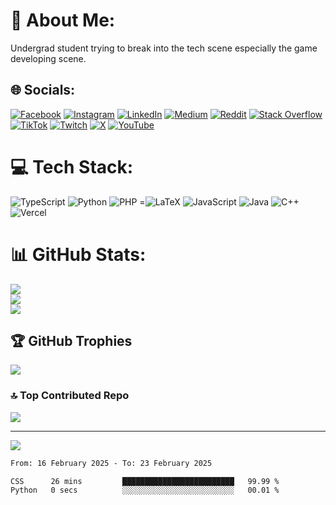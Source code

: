 # 💫 About Me:
Undergrad student trying to break into the tech scene especially the game developing scene.<br>


## 🌐 Socials:
[![Facebook](https://img.shields.io/badge/Facebook-%231877F2.svg?logo=Facebook&logoColor=white)](https://facebook.com/mrm.mahmood) [![Instagram](https://img.shields.io/badge/Instagram-%23E4405F.svg?logo=Instagram&logoColor=white)](https://instagram.com/mahmoooodn) [![LinkedIn](https://img.shields.io/badge/LinkedIn-%230077B5.svg?logo=linkedin&logoColor=white)](https://linkedin.com/in/mahfuzur-rahman-60084326b) [![Medium](https://img.shields.io/badge/Medium-12100E?logo=medium&logoColor=white)](https://medium.com/@@onelittle1221) [![Reddit](https://img.shields.io/badge/Reddit-%23FF4500.svg?logo=Reddit&logoColor=white)](https://reddit.com/user/AdoxcolGaming) [![Stack Overflow](https://img.shields.io/badge/-Stackoverflow-FE7A16?logo=stack-overflow&logoColor=white)](https://stackoverflow.com/users/Adoxcol) [![TikTok](https://img.shields.io/badge/TikTok-%23000000.svg?logo=TikTok&logoColor=white)](https://tiktok.com/@Adoxcol) [![Twitch](https://img.shields.io/badge/Twitch-%239146FF.svg?logo=Twitch&logoColor=white)](https://twitch.tv/Adoxcol) [![X](https://img.shields.io/badge/X-black.svg?logo=X&logoColor=white)](https://x.com/AdoxcolVAL) [![YouTube](https://img.shields.io/badge/YouTube-%23FF0000.svg?logo=YouTube&logoColor=white)](https://youtube.com/@@adoxcolgaming522) 

# 💻 Tech Stack:
![TypeScript](https://img.shields.io/badge/typescript-%23007ACC.svg?style=for-the-badge&logo=typescript&logoColor=white) ![Python](https://img.shields.io/badge/python-3670A0?style=for-the-badge&logo=python&logoColor=ffdd54) ![PHP](https://img.shields.io/badge/php-%23777BB4.svg?style=for-the-badge&logo=php&logoColor=white) =![LaTeX](https://img.shields.io/badge/latex-%23008080.svg?style=for-the-badge&logo=latex&logoColor=white) ![JavaScript](https://img.shields.io/badge/javascript-%23323330.svg?style=for-the-badge&logo=javascript&logoColor=%23F7DF1E) ![Java](https://img.shields.io/badge/java-%23ED8B00.svg?style=for-the-badge&logo=openjdk&logoColor=white) ![C++](https://img.shields.io/badge/c++-%2300599C.svg?style=for-the-badge&logo=c%2B%2B&logoColor=white) ![Vercel](https://img.shields.io/badge/vercel-%23000000.svg?style=for-the-badge&logo=vercel&logoColor=white) 
# 📊 GitHub Stats:
![](https://github-readme-stats.vercel.app/api?username=Adoxcol&theme=ocean_dark&hide_border=false&include_all_commits=true&count_private=true)<br/>
![](https://github-readme-streak-stats.herokuapp.com/?user=Adoxcol&theme=ocean_dark&hide_border=false)<br/>
![](https://github-readme-stats.vercel.app/api/top-langs/?username=Adoxcol&theme=ocean_dark&hide_border=false&include_all_commits=true&count_private=true&layout=compact)

## 🏆 GitHub Trophies
![](https://github-profile-trophy.vercel.app/?username=Adoxcol&theme=radical&no-frame=false&no-bg=true&margin-w=4)

### 🔝 Top Contributed Repo
![](https://github-contributor-stats.vercel.app/api?username=Adoxcol&limit=5&theme=dark&combine_all_yearly_contributions=true)

---
[![](https://visitcount.itsvg.in/api?id=Adoxcol&icon=0&color=0)](https://visitcount.itsvg.in)



<!--START_SECTION:waka-->

```txt
From: 16 February 2025 - To: 23 February 2025

CSS      26 mins         █████████████████████████   99.99 %
Python   0 secs          ░░░░░░░░░░░░░░░░░░░░░░░░░   00.01 %
```

<!--END_SECTION:waka-->

<!-- Proudly created with GPRM ( https://gprm.itsvg.in ) -->
